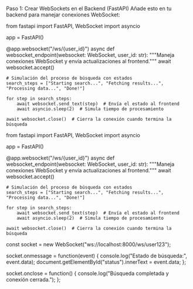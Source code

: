Paso 1: Crear WebSockets en el Backend (FastAPI)
Añade esto en tu backend para manejar conexiones WebSocket:

from fastapi import FastAPI, WebSocket
import asyncio

app = FastAPI()

@app.websocket("/ws/{user_id}")
async def websocket_endpoint(websocket: WebSocket, user_id: str):
    """Maneja conexiones WebSocket y envía actualizaciones al frontend."""
    await websocket.accept()
    
    # Simulación del proceso de búsqueda con estados
    search_steps = ["Starting search...", "Fetching results...", "Processing data...", "Done!"]
    
    for step in search_steps:
        await websocket.send_text(step)  # Envía el estado al frontend
        await asyncio.sleep(2)  # Simula tiempo de procesamiento
    
    await websocket.close()  # Cierra la conexión cuando termina la búsqueda


from fastapi import FastAPI, WebSocket
import asyncio

app = FastAPI()

@app.websocket("/ws/{user_id}")
async def websocket_endpoint(websocket: WebSocket, user_id: str):
    """Maneja conexiones WebSocket y envía actualizaciones al frontend."""
    await websocket.accept()
    
    # Simulación del proceso de búsqueda con estados
    search_steps = ["Starting search...", "Fetching results...", "Processing data...", "Done!"]
    
    for step in search_steps:
        await websocket.send_text(step)  # Envía el estado al frontend
        await asyncio.sleep(2)  # Simula tiempo de procesamiento
    
    await websocket.close()  # Cierra la conexión cuando termina la búsqueda

const socket = new WebSocket("ws://localhost:8000/ws/user123");

socket.onmessage = function(event) {
    console.log("Estado de búsqueda:", event.data);
    document.getElementById("status").innerText = event.data;
};

socket.onclose = function() {
    console.log("Búsqueda completada y conexión cerrada.");
};